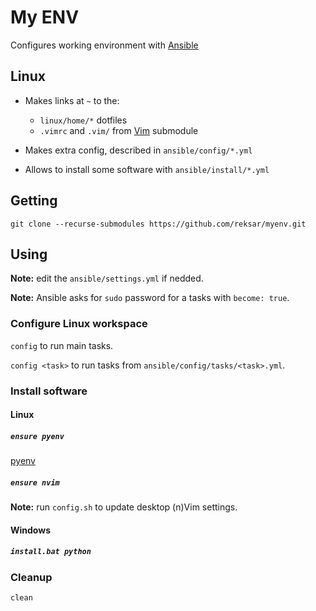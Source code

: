 # My ENV

Configures working environment with 
[Ansible](https://docs.ansible.com/ansible/latest/index.html)


## Linux

* Makes links at `~` to the:
  - `linux/home/*` dotfiles
  - `.vimrc` and `.vim/` from [Vim](https://github.com/reksar/vim) submodule

* Makes extra config, described in `ansible/config/*.yml`

* Allows to install some software with `ansible/install/*.yml`


## Getting

```
git clone --recurse-submodules https://github.com/reksar/myenv.git
```

## Using

**Note:** edit the `ansible/settings.yml` if nedded.

**Note:** Ansible asks for `sudo` password for a tasks with `become: true`.

### Configure Linux workspace

`config` to run main tasks.

`config <task>` to run tasks from `ansible/config/tasks/<task>.yml`.

### Install software

#### Linux

##### `ensure pyenv`

[pyenv](https://github.com/pyenv/pyenv)

##### `ensure nvim`

**Note:** run `config.sh` to update desktop (n)Vim settings.

#### Windows

##### `install.bat python`

### Cleanup

`clean`

